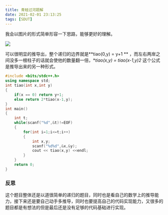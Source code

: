 ```yaml
---
title: 青蛙过河题解
date: 2021-02-01 23:13:25
tags: [SDUT]
---
```




我会以图片的形式简单形容一下思路，能够更好的理解。

<!--more-->

![](/Users/l_collection/blog/source/img/img001.jpeg)

可以很明显的推导出，整个递归的边界就是**tiao(0,y) = y+1 ** ，而左右两岸之间没多一根柱子的话就会使他的数量翻一倍，**tiao(x,y) = tiao(x-1,y)*2** 这个公式是推导出来的另一种形式。



```c++
#include <bits/stdc++.h>
using namespace std;
int tiao(int x,int y)
{
    if(x == 0) return y+1;
    else return 2*tiao(x-1,y);
}
int main()
{
    int t;
    while(scanf("%d",&t)!=EOF)
    {
        for(int i=1;i<=t;i++)
        {
            int x,y;
            scanf("%d%d",&x,&y);
            cout << tiao(x,y) <<endl;
        }
    }
    return 0;
}
```

### 反思

这个题目整体还是以道很简单的递归的题目，同时也是看自己的数学上的推导能力，接下来还是要自己动手多推导，同时也要提高自己的代码实现能力，又很多的题目都是有想法的但是最后还是没有足够的代码基础进行实现。